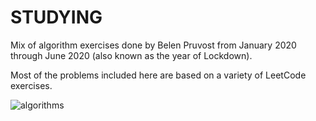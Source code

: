 # STUDYING

Mix of algorithm exercises done by Belen Pruvost from January 2020 through June 2020 (also known as the year of Lockdown).

Most of the problems included here are based on a variety of LeetCode exercises.

![algorithms](https://media.giphy.com/media/3o6Yg4GUVgIUg3bf7W/giphy.gif)
